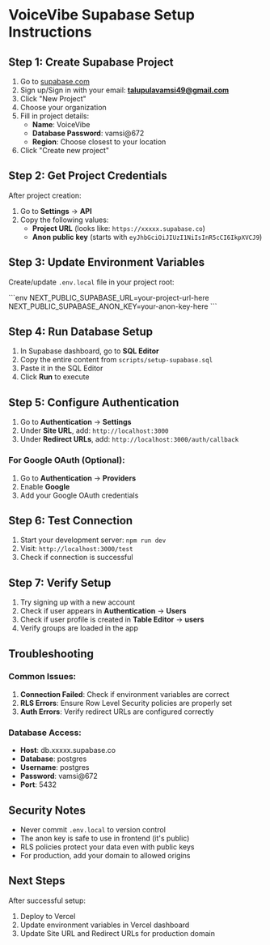 # VoiceVibe Supabase Setup Instructions

## Step 1: Create Supabase Project

1. Go to [supabase.com](https://supabase.com)
2. Sign up/Sign in with your email: **talupulavamsi49@gmail.com**
3. Click "New Project"
4. Choose your organization
5. Fill in project details:
   - **Name**: VoiceVibe
   - **Database Password**: vamsi@672
   - **Region**: Choose closest to your location
6. Click "Create new project"

## Step 2: Get Project Credentials

After project creation:

1. Go to **Settings** → **API**
2. Copy the following values:
   - **Project URL** (looks like: `https://xxxxx.supabase.co`)
   - **Anon public key** (starts with `eyJhbGciOiJIUzI1NiIsInR5cCI6IkpXVCJ9`)

## Step 3: Update Environment Variables

Create/update `.env.local` file in your project root:

\`\`\`env
NEXT_PUBLIC_SUPABASE_URL=your-project-url-here
NEXT_PUBLIC_SUPABASE_ANON_KEY=your-anon-key-here
\`\`\`

## Step 4: Run Database Setup

1. In Supabase dashboard, go to **SQL Editor**
2. Copy the entire content from `scripts/setup-supabase.sql`
3. Paste it in the SQL Editor
4. Click **Run** to execute

## Step 5: Configure Authentication

1. Go to **Authentication** → **Settings**
2. Under **Site URL**, add: `http://localhost:3000`
3. Under **Redirect URLs**, add: `http://localhost:3000/auth/callback`

### For Google OAuth (Optional):
1. Go to **Authentication** → **Providers**
2. Enable **Google**
3. Add your Google OAuth credentials

## Step 6: Test Connection

1. Start your development server: `npm run dev`
2. Visit: `http://localhost:3000/test`
3. Check if connection is successful

## Step 7: Verify Setup

1. Try signing up with a new account
2. Check if user appears in **Authentication** → **Users**
3. Check if user profile is created in **Table Editor** → **users**
4. Verify groups are loaded in the app

## Troubleshooting

### Common Issues:

1. **Connection Failed**: Check if environment variables are correct
2. **RLS Errors**: Ensure Row Level Security policies are properly set
3. **Auth Errors**: Verify redirect URLs are configured correctly

### Database Access:
- **Host**: db.xxxxx.supabase.co
- **Database**: postgres
- **Username**: postgres
- **Password**: vamsi@672
- **Port**: 5432

## Security Notes

- Never commit `.env.local` to version control
- The anon key is safe to use in frontend (it's public)
- RLS policies protect your data even with public keys
- For production, add your domain to allowed origins

## Next Steps

After successful setup:
1. Deploy to Vercel
2. Update environment variables in Vercel dashboard
3. Update Site URL and Redirect URLs for production domain

